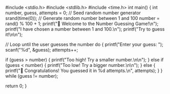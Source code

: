 #include <stdio.h>
#include <stdlib.h>
#include <time.h>
int main() {
    int number, guess, attempts = 0;
    // Seed random number generator
    srand(time(0));
    // Generate random number between 1         and 100
    number = rand() % 100 + 1;
 printf("🎯 Welcome to the Number Guessing Game!\n");
    printf("I have chosen a number between 1 and 100.\n");
    printf("Try to guess it!\n\n");

  // Loop until the user guesses the number
    do {
        printf("Enter your guess: ");
        scanf("%d", &guess);
        attempts++;

  if (guess > number) {
            printf("Too high! Try a smaller number.\n\n");
        } else if (guess < number) {
            printf("Too low! Try a bigger number.\n\n");
        } else {
            printf("🎉 Congratulations! You guessed it in %d attempts.\n", attempts);
        }
    } while (guess != number);

  return 0;
}
